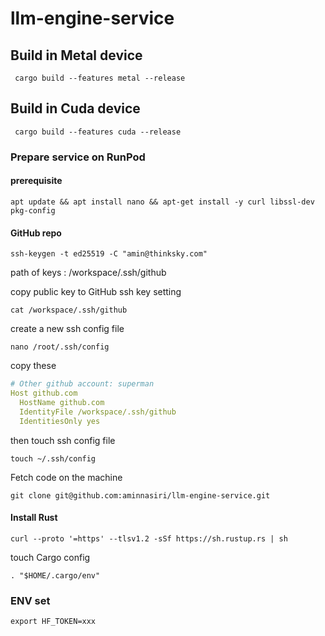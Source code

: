 # llm-engine-service

## Build in Metal device

```shell
 cargo build --features metal --release
```


## Build in Cuda device

```shell
 cargo build --features cuda --release
```


### Prepare service on RunPod
#### prerequisite

```shell
apt update && apt install nano && apt-get install -y curl libssl-dev pkg-config
```

#### GitHub repo
```shell
ssh-keygen -t ed25519 -C "amin@thinksky.com"
```

path of keys : /workspace/.ssh/github

copy public key to GitHub ssh key setting
```shell
cat /workspace/.ssh/github
```

create a new ssh config file

```shell
nano /root/.ssh/config
```
copy these
```yaml
# Other github account: superman
Host github.com
  HostName github.com
  IdentityFile /workspace/.ssh/github
  IdentitiesOnly yes
```
then touch ssh config file

```shell
touch ~/.ssh/config
```

Fetch code on the machine
```shell
git clone git@github.com:aminnasiri/llm-engine-service.git
```

#### Install Rust
```shell
curl --proto '=https' --tlsv1.2 -sSf https://sh.rustup.rs | sh
```

touch Cargo config
```shell
. "$HOME/.cargo/env" 
```

### ENV set
```shell
export HF_TOKEN=xxx
```



